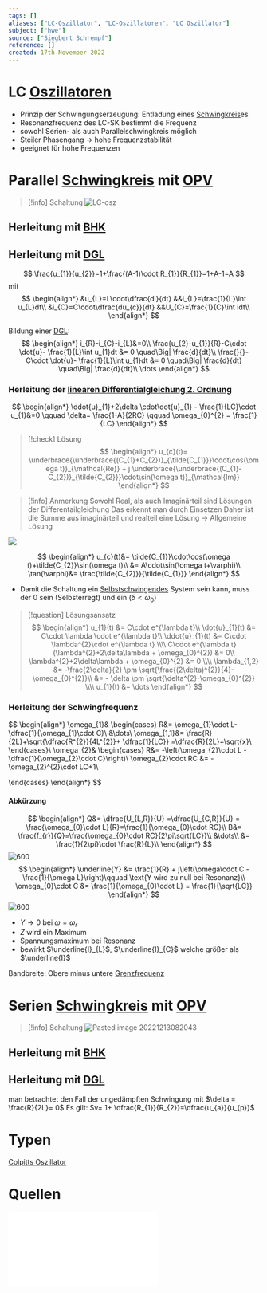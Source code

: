 ```yaml
---
tags: []
aliases: ["LC-Oszillator", "LC-Oszillatoren", "LC Oszillator"]
subject: ["hwe"]
source: ["Siegbert Schrempf"]
reference: []
created: 17th November 2022
---
```


# LC [Oszillatoren](hwe/Oszillatoren/Clock%20Generierung.md)
- Prinzip der Schwingungserzeugung: Entladung eines [Schwingkreis](mathe/mathe%20(4)/Schwingkreise.md)es
- Resonanzfrequenz des LC-SK bestimmt die Frequenz
- sowohl Serien- als auch Parallelschwingkreis möglich 
- Steiler Phasengang $\rightarrow$ hohe Frequenzstabilität
- geeignet für hohe Frequenzen
# Parallel [Schwingkreis](mathe/mathe%20(4)/Schwingkreise.md) mit [OPV](hwe/Operations-Verstärker.md)
> [!info] Schaltung
>![LC-osz](hwe/assets/LC-osz.png)
## Herleitung mit [BHK](hwe/Oszillatoren/Barkhausen%20Kriterium.md)

## Herleitung mit [DGL](mathe/mathe%20(4)/{MOC}%20DGL.md)
$$
\frac{u_{1}}{u_{2}}=1+\frac{(A-1)\cdot R_{1}}{R_{1}}=1+A-1=A
$$
mit 
$$
\begin{align*}
&u_{L}=L\cdot\dfrac{di}{dt}
&&i_{L}=\frac{1}{L}\int u_{L}dt\\
&i_{C}=C\cdot\dfrac{du_{c}}{dt}
&&U_{C}=\frac{1}{C}\int idt\\
\end{align*}
$$

Bildung einer [DGL](mathe/mathe%20(4)/{MOC}%20DGL.md):
$$
\begin{align*}
i_{R}-i_{C}-i_{L}&=0\\
\frac{u_{2}-u_{1}}{R}-C\cdot \dot{u}- \frac{1}{L}\int u_{1}dt &= 0 \quad\Big| \frac{d}{dt}\\
\frac{}{}-C\cdot \dot{u}- \frac{1}{L}\int u_{1}dt &= 0 \quad\Big| \frac{d}{dt} \quad\Big| \frac{d}{dt}\\
\dots
\end{align*}
$$

### Herleitung der [linearen Differentialgleichung 2. Ordnung](mathe/mathe%20(4)/lineare%20DGL%202.%20Ordnung.md)
$$
\begin{align*}
\ddot{u}_{1}+2\delta \cdot\dot{u}_{1} - \frac{1}{LC}\cdot u_{1}&=0 \qquad \delta= \frac{1-A}{2RC}  \qquad \omega_{0}^{2} = \frac{1}{LC} 
\end{align*}
$$

> [!check] Lösung
> $$
> \begin{align*}
> u_{c}(t)= \underbrace{\underbrace{(C_{1}+C_{2})}_{\tilde{C_{1}}}\cdot\cos(\omega t)}_{\mathcal{Re}} + j \underbrace{\underbrace{(C_{1}-C_{2})}_{\tilde{C_{2}}}\cdot\sin(\omega t)}_{\mathcal{Im}}
> \end{align*}
> $$

> [!info] Anmerkung
> Sowohl Real, als auch Imaginärteil sind Lösungen der Differentailgleichung
> Das erkennt man durch Einsetzen
> Daher ist die Summe aus imaginärteil und realteil eine Lösung -> Allgemeine Lösung


![](hwe/assets/Pasted%20image%2020221201121517.png)

$$
\begin{align*}
u_{c}(t)&= \tilde{C_{1}}\cdot\cos(\omega t)+\tilde{C_{2}}\sin(\omega t)\\
&= A\cdot\sin(\omega t+\varphi)\\
\tan(\varphi)&= \frac{\tilde{C_{2}}}{\tilde{C_{1}}}
\end{align*}
$$

- Damit die Schaltung ein [Selbstschwingendes](mathe/mathe%20(4)/Schwingkreise.md) System sein kann, muss der [](mathe/mathe%20(4)/Schwingkreise.md#Freie%20Schwingungen%20im%20realen%20Serienschwingkreis|Störterm) $0$ sein (Selbsterregt) und ein [](mathe/mathe%20(4)/lineare%20DGL%202.%20Ordnung.md#3%20Fall%20konjugiert%20Komplexe%20Zahlen%20komplexe%20Lösungen%5C|Schwingfall) ($\delta<\omega_{0}$)

  
> [!question] Lösungsansatz
$$
\begin{align*}
u_{1}(t) &= C\cdot e^{\lambda t}\\
\dot{u}_{1}(t) &= C\cdot \lambda \cdot e^{\lambda t}\\
\ddot{u}_{1}(t) &= C\cdot \lambda^{2}\cdot e^{\lambda t}
\\\\
C\cdot e^{\lambda t}(\lambda^{2}+2\delta\lambda + \omega_{0}^{2}) &= 0\\
\lambda^{2}+2\delta\lambda + \omega_{0}^{2} &= 0
\\\\
\lambda_{1,2} &= -\frac{2\delta}{2} \pm \sqrt{\frac{(2\delta)^{2}}{4}-\omega_{0}^{2}}\\
&= - \delta \pm \sqrt{\delta^{2}-\omega_{0}^{2}}
\\\\
u_{1}(t) &= \dots
\end{align*}
$$
### Herleitung der Schwingfrequenz
$$
\begin{align*}
\omega_{1}&
\begin{cases}
R&= \omega_{1}\cdot L- \dfrac{1}{\omega_{1}\cdot C}\\
&\dots\\
\omega_{1,1}&= \frac{R}{2L}+\sqrt{\dfrac{R^{2}}{4L^{2}}+ \dfrac{1}{LC}} =\dfrac{R}{2L}+\sqrt{x}\\
\end{cases}\\
\omega_{2}&
\begin{cases}
R&= -\left(\omega_{2}\cdot L - \dfrac{1}{\omega_{2}\cdot C}\right)\\
\omega_{2}\cdot RC &= -\omega_{2}^{2}\cdot LC+1\\

\end{cases}
\end{align*}
$$
#### Abkürzung
$$
\begin{align*}
Q&= \dfrac{U_{L,R}}{U} =\dfrac{U_{C,R}}{U} = \frac{\omega_{0}\cdot L}{R}=\frac{1}{\omega_{0}\cdot RC}\\
B&= \frac{f_{r}}{Q}=\frac{\omega_{0}\cdot RC}{2\pi\sqrt{LC}}\\
&\dots\\
&= \frac{1}{2\pi}\cdot \frac{R}{L}\\
\end{align*}
$$
![600](hwe/assets/Pasted%20image%2020221212102110.png)
$$
\begin{align*}
\underline{Y} &= \frac{1}{R} + j\left(\omega\cdot C - \frac{1}{\omega L}\right)\qquad \text{Y wird zu null bei Resonanz}\\
\omega_{0}\cdot C &= \frac{1}{\omega_{0}\cdot L} = \frac{1}{\sqrt{LC}}
\end{align*}
$$
![600](hwe/assets/ParallelZeiger.png)
- $Y\rightarrow0$ bei $\omega = \omega_{r}$
- $Z$ wird ein Maximum
- Spannungsmaximum bei Resonanz
- bewirkt $\underline{I}_{L}$, $\underline{I}_{C}$ welche größer als $\underline{I}$ 

Bandbreite: Obere minus untere [Grenzfrequenz](hwe/Grenzfrequenz.md)


# Serien [Schwingkreis](mathe/mathe%20(4)/Schwingkreise.md) mit [OPV](hwe/Operations-Verstärker.md)
> [!info] Schaltung
> ![Pasted image 20221213082043](hwe/assets/Pasted%20image%2020221213082043.png)

## Herleitung mit [BHK](hwe/Oszillatoren/Barkhausen%20Kriterium.md)
## Herleitung mit [DGL](mathe/mathe%20(4)/{MOC}%20DGL.md)
man betrachtet den Fall der ungedämpften Schwingung mit $\delta = \frac{R}{2L}= 0$
Es gilt: $v= 1+ \dfrac{R_{1}}{R_{2}}=\dfrac{u_{a}}{u_{p}}$

# Typen
[Colpitts Oszillator](hwe/Oszillatoren/Colpitts%20Oszillator.md)

# Quellen
![Clock_und_Reset_Generierung](hwe/assets/pdf/Clock_und_Reset_Generierung.pdf)